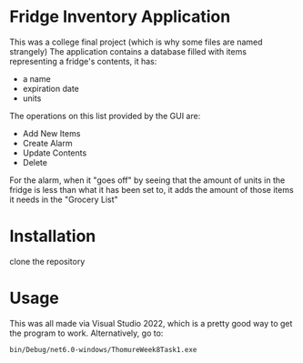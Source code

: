 # Fridge Inventory Application
This was a college final project (which is why some files are named strangely)
The application contains a database filled with items representing a fridge's contents, it has:

- a name
- expiration date
- units

The operations on this list provided by the GUI are:

- Add New Items
- Create Alarm
- Update Contents
- Delete
  
For the alarm, when it "goes off" by seeing that the amount of units in the fridge is less than what it has been set to, it adds the amount of those items it needs in the "Grocery List"

# Installation
clone the repository

# Usage
This was all made via Visual Studio 2022, which is a pretty good way to get the program to work.
Alternatively, go to: 
```
bin/Debug/net6.0-windows/ThomureWeek8Task1.exe
```

